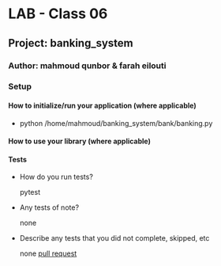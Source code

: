 # LAB - Class 06

## Project: banking_system

### Author: mahmoud qunbor & farah eilouti

### Setup

#### How to initialize/run your application (where applicable)

- python /home/mahmoud/banking_system/bank/banking.py  

#### How to use your library (where applicable)

#### Tests

- How do you run tests?

    pytest
- Any tests of note?

    none
- Describe any tests that you did not complete, skipped, etc

    none
[pull request](https://github.com/modesq/banking-system/pull/2)
